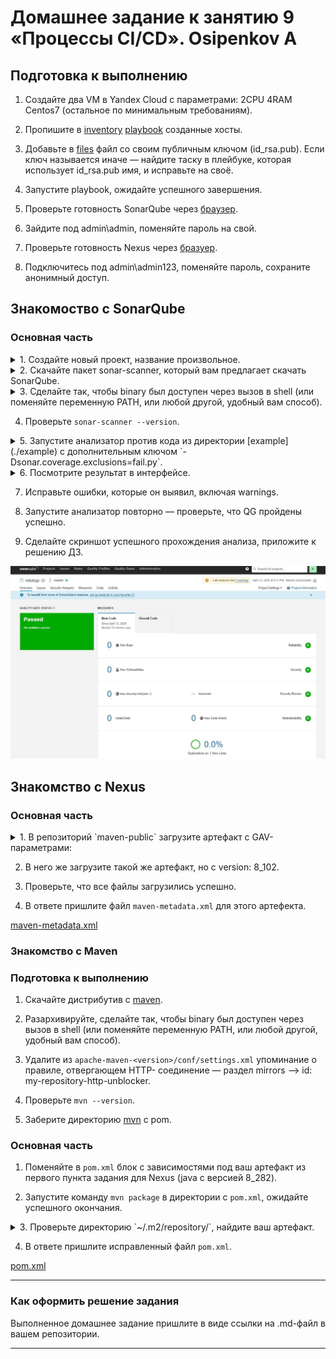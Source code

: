 # Домашнее задание к занятию 9 «Процессы CI/CD». Osipenkov A

## Подготовка к выполнению

1. Создайте два VM в Yandex Cloud с параметрами: 2CPU 4RAM Centos7 (остальное по минимальным требованиям).

2. Пропишите в [inventory](./infrastructure/inventory/cicd/hosts.yml) [playbook](./infrastructure/site.yml) созданные хосты.

3. Добавьте в [files](./infrastructure/files/) файл со своим публичным ключом (id_rsa.pub). Если ключ называется иначе — найдите таску в плейбуке, которая использует id_rsa.pub имя, и исправьте на своё.

4. Запустите playbook, ожидайте успешного завершения.

5. Проверьте готовность SonarQube через [браузер](http://localhost:9000).

6. Зайдите под admin\admin, поменяйте пароль на свой.

7.  Проверьте готовность Nexus через [бразуер](http://localhost:8081).

8. Подключитесь под admin\admin123, поменяйте пароль, сохраните анонимный доступ.

## Знакомоство с SonarQube

### Основная часть

<details><summary>1. Создайте новый проект, название произвольное.</summary>  


**manually**  
->  
**name**
->
**locally**  
->  
**token**  
</details>

<details><summary>2. Скачайте пакет sonar-scanner, который вам предлагает скачать SonarQube.</summary>  


**other** 
->  
**linux**  
->  
**open adress offical documintation of the Scanner**  
->   
**wget -O sonar-scanner.zip https://binaries.sonarsource.com/Distribution/sonar-scanner-cli/sonar-scanner-cli-7.0.2.4839-linux-x64.zip?_gl=1*1bte3hq*_gcl_au*NzI0OTk2OTA4LjE3NDQ0Nzc3MjM.*_ga*MjA4MTE2OTk1MS4xNzQ0NDc3Njgz*_ga_9JZ0GZ5TC6*MTc0NDUxNjk0NS4yLjEuMTc0NDUxNjk4Mi41OS4wLjA.**  
->  
**sudo unzip sonar-scanner.zip -d ~/opt** 
</details> 

<details><summary>3. Сделайте так, чтобы binary был доступен через вызов в shell (или поменяйте переменную PATH, или любой другой, удобный вам способ).</summary>

 
 **cd /opt/sonar-scanner-7.0.2.4839-linux-x64/bin**  
 ->  
 **export PATH=$(pwd):$PATH**  
</details> 

4. Проверьте `sonar-scanner --version`.

<details><summary>5. Запустите анализатор против кода из директории [example](./example) с дополнительным ключом `-Dsonar.coverage.exclusions=fail.py`.</summary> 
 
 **cd ../example**  
 -> copy past
```
sonar-scanner \
  -Dsonar.projectKey=netology \
  -Dsonar.sources=. \
  -Dsonar.host.url=http://89.169.142.216:9000 \
  -Dsonar.login=fa0a983ad17e17cfdd08c487e8e79b3359095a96 \
  -Dsonar.coverage.exclusions=fail.py  
```
</details>

<details><summary>6. Посмотрите результат в интерфейсе.</summary>

![alt text](https://github.com/Kovrei/devops-netology/blob/main/CICD/03-cicd/img/3.6.JPG)
</details>

7. Исправьте ошибки, которые он выявил, включая warnings.

8. Запустите анализатор повторно — проверьте, что QG пройдены успешно.

9. Сделайте скриншот успешного прохождения анализа, приложите к решению ДЗ.

![alt text](https://github.com/Kovrei/devops-netology/blob/main/CICD/03-cicd/img/3.9.JPG)

## Знакомство с Nexus

### Основная часть

<details><summary>1. В репозиторий `maven-public` загрузите артефакт с GAV-параметрами:</summary> 

 *    groupId: netology;
 *    artifactId: java;
 *    version: 8_282;
 *    classifier: distrib;
 *    type: tar.gz.

**browser nexus**  
->  
**upload**  
->  
**maven-reales**  
-> 
**upload**  
->  
**browse**  
->  
**maven-public**  
</details>

2. В него же загрузите такой же артефакт, но с version: 8_102.

3. Проверьте, что все файлы загрузились успешно.

4. В ответе пришлите файл `maven-metadata.xml` для этого артефекта.

[maven-metadata.xml](./mvn/maven-metadata.xml)  


### Знакомство с Maven

### Подготовка к выполнению

1. Скачайте дистрибутив с [maven](https://maven.apache.org/download.cgi).

2. Разархивируйте, сделайте так, чтобы binary был доступен через вызов в shell (или поменяйте переменную PATH, или любой другой, удобный вам способ).

3. Удалите из `apache-maven-<version>/conf/settings.xml` упоминание о правиле, отвергающем HTTP- соединение — раздел mirrors —> id: my-repository-http-unblocker.

4. Проверьте `mvn --version`.

5. Заберите директорию [mvn](./mvn) с pom.

### Основная часть

1. Поменяйте в `pom.xml` блок с зависимостями под ваш артефакт из первого пункта задания для Nexus (java с версией 8_282).

2. Запустите команду `mvn package` в директории с `pom.xml`, ожидайте успешного окончания.

<details><summary>3. Проверьте директорию `~/.m2/repository/`, найдите ваш артефакт.</summary>

![alt text](https://github.com/Kovrei/devops-netology/blob/main/CICD/03-cicd/img/3.3.JPG)
</details>

4. В ответе пришлите исправленный файл `pom.xml`.

[pom.xml](./mvn/pom.xml) 

---

### Как оформить решение задания

Выполненное домашнее задание пришлите в виде ссылки на .md-файл в вашем репозитории.

---
